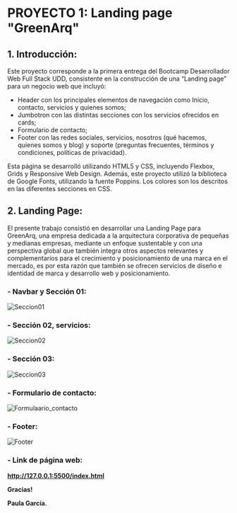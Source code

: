 # **PROYECTO 1: Landing page "GreenArq"**

## **1. Introducción:**

Este proyecto corresponde a la primera entrega del Bootcamp Desarrollador Web Full Stack UDD, consistente en la construcción de una “Landing page” para un negocio web que incluyó:

-	Header con los principales elementos de navegación como Inicio, contacto, servicios y quienes somos;
-	Jumbotron con las distintas secciones con los servicios ofrecidos en cards;
-	Formulario de contacto;
-	Footer con las redes sociales, servicios, nosotros (qué hacemos, quienes somos y blog) y soporte (preguntas frecuentes, términos y condiciones, políticas de privacidad).

Esta página se desarrolló utilizando HTML5 y CSS, incluyendo Flexbox, Grids y Responsive Web Design.
Además, este proyecto utilizó la biblioteca de Google Fonts, utilizando la fuente Poppins.
Los colores son los descritos en las diferentes secciones en CSS.

## **2. Landing Page:**

El presente trabajo consistió en desarrollar una Landing Page para GreenArq, una empresa dedicada a la arquitectura corporativa de pequeñas y medianas empresas, mediante un enfoque sustentable y con una perspectiva global que también integra otros aspectos relevantes y complementarios para el crecimiento y posicionamiento de una marca en el mercado, es por esta razón que también se ofrecen servicios de diseño e identidad de marca y desarrollo web y posicionamiento.

### **- Navbar y Sección 01:**
![Seccion01](https://github.com/PaulaGG01/PaulaGG01/assets/133727700/aa5aeabf-f118-4bb6-a8d0-78664250119e)

### **- Sección 02, servicios:**
![Seccion02](https://github.com/PaulaGG01/PaulaGG01/assets/133727700/baac67aa-7a3f-4f4b-bea5-0230f8edb50c)

### **- Sección 03:**
![Seccion03](https://github.com/PaulaGG01/PaulaGG01/assets/133727700/ee684fb3-5f33-48eb-a15a-358d3189451b)

### **- Formulario de contacto:**
![Formulaario_contacto](https://github.com/PaulaGG01/PaulaGG01/assets/133727700/c09d0ad6-24a4-4f3c-98c5-1cf4cb4481f4)

### **- Footer:**
![Footer](https://github.com/PaulaGG01/PaulaGG01/assets/133727700/728780f1-c7d6-49cc-a10d-68aace20b81f)

### **- Link de página web:**
**http://127.0.0.1:5500/index.html**


**Gracias!**

**Paula García.**


